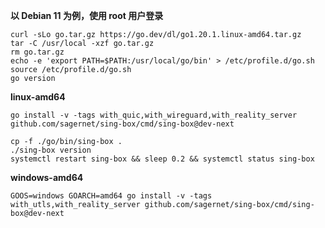 **以 Debian 11 为例，使用 root 用户登录**

```
curl -sLo go.tar.gz https://go.dev/dl/go1.20.1.linux-amd64.tar.gz
tar -C /usr/local -xzf go.tar.gz
rm go.tar.gz
echo -e 'export PATH=$PATH:/usr/local/go/bin' > /etc/profile.d/go.sh
source /etc/profile.d/go.sh
go version
```

**linux-amd64**

```
go install -v -tags with_quic,with_wireguard,with_reality_server github.com/sagernet/sing-box/cmd/sing-box@dev-next
```

```
cp -f ./go/bin/sing-box .
./sing-box version
systemctl restart sing-box && sleep 0.2 && systemctl status sing-box
```

**windows-amd64**

```
GOOS=windows GOARCH=amd64 go install -v -tags with_utls,with_reality_server github.com/sagernet/sing-box/cmd/sing-box@dev-next
```
